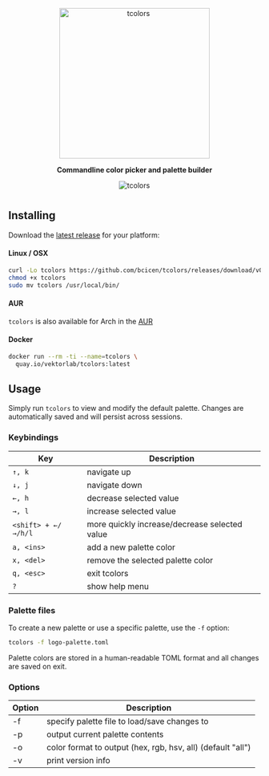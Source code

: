 <p align="center"><img width="300px" src="https://bradley.codes/static/img/tcolors-logo-sm.png" alt="tcolors"/></p>

**<p align="center">Commandline color picker and palette builder</p>**

<p align="center"><img src="https://bradley.codes/static/img/tcolors-screencap.png" alt="tcolors"/></p>

#

## Installing
Download the [latest release](https://github.com/bcicen/tcolors/releases) for your platform:

#### Linux / OSX

```bash
curl -Lo tcolors https://github.com/bcicen/tcolors/releases/download/v0.2/tcolors-0.2-$(uname -s)-amd64
chmod +x tcolors
sudo mv tcolors /usr/local/bin/
```
#### AUR

`tcolors` is also available for Arch in the [AUR](https://aur.archlinux.org/packages/tcolors)

#### Docker

```bash
docker run --rm -ti --name=tcolors \
  quay.io/vektorlab/tcolors:latest
```

## Usage

Simply run `tcolors` to view and modify the default palette. Changes are automatically saved and will persist across sessions.

### Keybindings

Key | Description
--- | ---
`↑, k` | navigate up
`↓, j` | navigate down
`←, h` | decrease selected value
`→, l` | increase selected value
`<shift> + ←/→/h/l` | more quickly increase/decrease selected value
`a, <ins>` | add a new palette color
`x, <del>` | remove the selected palette color
`q, <esc>` | exit tcolors
`?` | show help menu

### Palette files

To create a new palette or use a specific palette, use the `-f` option:

```bash
tcolors -f logo-palette.toml
```

Palette colors are stored in a human-readable TOML format and all changes are saved on exit.

### Options

Option | Description
--- | ---
-f | specify palette file to load/save changes to
-p | output current palette contents
-o | color format to output (hex, rgb, hsv, all) (default "all")
-v | print version info
